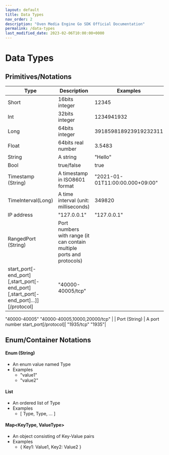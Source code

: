 ```yaml
---
layout: default
title: Data Types
nav_order: 2
description: "Oven Media Engine Go SDK Official Documentation"
permalink: /data-types
last_modified_date: 2023-02-06T10:00:00+0000
---
```


# Data Types

## Primitives/Notations


| Type | Description | Examples |
| ------ | ------ | ------ |
| Short | 16bits integer | 12345 |
| Int | 32bits integer | 1234941932 |
| Long | 64bits integer | 391859818923919232311 |
| Float | 64bits real number | 3.5483 |
| String | A string | "Hello" |
| Bool | true/false | true |
| Timestamp (String)| A timestamp in ISO8601 format | "2021-01-01T11:00:00.000+09:00" |
| TimeInterval(Long) | A time interval (unit: milliseconds) | 349820 |
| IP address | "127.0.0.1" | "127.0.0.1" |
| RangedPort (String) | Port numbers with range (it can contain multiple ports and protocols)
start_port[-end_port][,start_port[-end_port][,start_port[-end_port]...]][/protocol] | "40000-40005/tcp"
"40000-40005"
"40000-40005,10000,20000/tcp" |
| Port (String) | A port number
start_port[/protocol]| "1935/tcp"
"1935"|



## Enum/Container Notations

#### Enum<Type> (String)

- An enum value named Type
- Examples
    - "value1"
    - "value2"


#### List<Type>
- An ordered list of Type
- Examples
    - [ Type, Type, ... ]

#### Map<KeyType, ValueType>
- An object consisting of Key-Value pairs
- Examples
    - { Key1: Value1, Key2: Value2 }